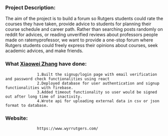 ### Project Description:

The aim of the project is to build a forum so Rutgers students could rate the courses they have taken, provide advice to students for planning their course schedule and career path. Rather than searching posts randomly on reddit for advices, or reading unverified reviews about professors people made on ratemyprofessor, we want to provide a one-stop forum where Rutgers students could freely express their opinions about courses, seek academic advices, and make friends.
                  

### What [Xiaowei Zhang](https://github.com/XiaoweiZhang-0) have done:


                  1.Built the signup/login page with email verification and password check functionalities using react
                  2.Deployed database for user authentication and signup functionalities with firebase.
                  3.Added timeout functionality so user would be signed out after long time of inactivity.
                  4.Wrote api for uploading external data in csv or json format to database.


### Website:	
                  https://www.wyrrutgers.com/
